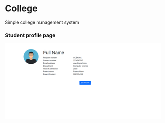 # College

Simple college management system

### Student profile page
![Student profile page](screenshots/student_profile.png?raw=true)
